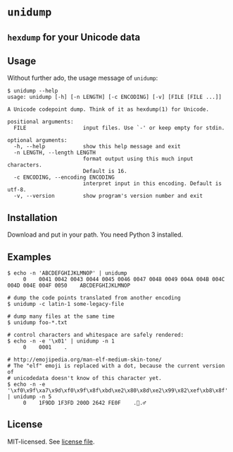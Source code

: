 # `unidump`

## `hexdump` for your Unicode data

## Usage

Without further ado, the usage message of `unidump`:

```
$ unidump --help
usage: unidump [-h] [-n LENGTH] [-c ENCODING] [-v] [FILE [FILE ...]]

A Unicode codepoint dump. Think of it as hexdump(1) for Unicode.

positional arguments:
  FILE                  input files. Use `-' or keep empty for stdin.

optional arguments:
  -h, --help            show this help message and exit
  -n LENGTH, --length LENGTH
                        format output using this much input characters.
                        Default is 16.
  -c ENCODING, --encoding ENCODING
                        interpret input in this encoding. Default is utf-8.
  -v, --version         show program's version number and exit
```

## Installation

Download and put in your path. You need Python 3 installed.

## Examples

```
$ echo -n 'ABCDEFGHIJKLMNOP' | unidump
     0    0041 0042 0043 0044 0045 0046 0047 0048 0049 004A 004B 004C 004D 004E 004F 0050    ABCDEFGHIJKLMNOP

# dump the code points translated from another encoding
$ unidump -c latin-1 some-legacy-file

# dump many files at the same time
$ unidump foo-*.txt

# control characters and whitespace are safely rendered:
$ echo -n -e '\x01' | unidump -n 1
     0    0001    .

# http://emojipedia.org/man-elf-medium-skin-tone/
# The "elf" emoji is replaced with a dot, because the current version of
# unicodedata doesn't know of this character yet.
$ echo -n -e '\xf0\x9f\xa7\x9d\xf0\x9f\x8f\xbd\xe2\x80\x8d\xe2\x99\x82\xef\xb8\x8f' | unidump -n 5
     0    1F9DD 1F3FD 200D 2642 FE0F    .🏽.♂️
```

## License

MIT-licensed. See [license file](LICENSE.md).
